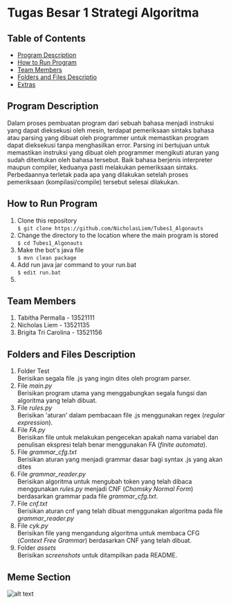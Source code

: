 <h1> <b> Tugas Besar 1 Strategi Algoritma </b> </h1>

<!-- Penjelasan singkat algoritma greedy yang diimplementasikan
ii. Requirement program dan instalasi tertentu bila ada
iii. Command atau langkah-langkah dalam meng-compile atau build program
iv. Author / identitas pembuat -->

## **Table of Contents**
* [Program Description](#program-description)
* [How to Run Program](#how-to-run-program)
* [Team Members](#team-members)
* [Folders and Files Descriptio](#folders-and-files-description)
* [Extras](#meme-section)

## **Program Description**
<p> Dalam proses pembuatan program dari sebuah bahasa menjadi instruksi yang dapat dieksekusi oleh mesin, terdapat pemeriksaan sintaks bahasa atau parsing yang dibuat oleh programmer untuk memastikan program dapat dieksekusi tanpa menghasilkan error. Parsing ini bertujuan untuk memastikan instruksi yang dibuat oleh programmer mengikuti aturan yang sudah ditentukan oleh bahasa tersebut. Baik bahasa berjenis interpreter maupun compiler, keduanya pasti melakukan pemeriksaan sintaks. Perbedaannya terletak pada apa yang dilakukan setelah proses pemeriksaan (kompilasi/compile) tersebut selesai dilakukan.
 </p>

## **How to Run Program**
1. Clone this repository <br>
`$ git clone https://github.com/NicholasLiem/Tubes1_Algonauts`
2. Change the directory to the location where the main program is stored <br>
`$ cd Tubes1_Algonauts`
3. Make the bot's java file <br>
`$ mvn clean package`
4. Add run java jar command to your run.bat <br>
`$ edit run.bat`
5. 

## **Team Members**
1. Tabitha Permalla - 13521111
2. Nicholas Liem - 13521135
3. Brigita Tri Carolina - 13521156

## **Folders and Files Description**
1. Folder Test <br>
Berisikan segala file .js yang ingin dites oleh program parser.
2. File *main.py* <br>
Berisikan program utama yang menggabungkan segala fungsi dan algoritma yang telah dibuat.
3. File *rules.py* <br>
Berisikan 'aturan' dalam pembacaan file .js menggunakan regex (*regular expression*).
4. File *FA.py* <br>
Berisikan file untuk melakukan pengecekan apakah nama variabel dan penulisan ekspresi telah benar menggunakan FA (*finite automata*).
5. File *grammar_cfg.txt* <br>
Berisikan aturan yang menjadi grammar dasar bagi syntax .js yang akan dites
6. File *grammar_reader.py* <br>
Berisikan algoritma untuk mengubah token yang telah dibaca menggunakan *rules.py* menjadi CNF (*Chomsky Normal Form*) berdasarkan grammar pada file *grammar_cfg.txt*.
7. File *cnf.txt* <br>
Berisikan aturan cnf yang telah dibuat menggunakan algoritma pada file *grammar_reader.py*
8. File *cyk.py* <br>
Berisikan file yang mengandung algoritma untuk membaca CFG (*Context Free Grammar*) berdasarkan CNF yang telah dibuat.
9. Folder *assets* <br>
Berisikan *screenshots* untuk ditampilkan pada README.

## **Meme Section**
![alt text](https://devhumor.com/content/uploads/images/March2017/regex.png)